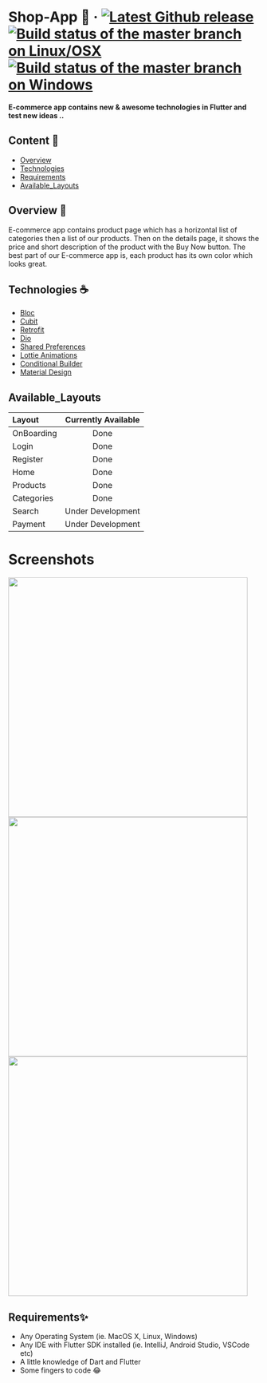 Shop-App 🛒
&middot;
[![Latest Github release](https://img.shields.io/badge/release-v1-green)](https://github.com/MohanedZekry/shop_app)
[![Build status of the master branch on Linux/OSX](https://img.shields.io/badge/iOS%2FAndroid-available-brightgreen)](https://github.com/MohanedZekry/shop_app)
[![Build status of the master branch on Windows](https://img.shields.io/badge/version-1-blue)](https://github.com/MohanedZekry/shop_app)
====

<b>E-commerce app contains new & awesome technologies in Flutter and test new ideas ..</b>

## Content 📝
- [Overview](#Overview)
- [Technologies](#Technologies)
- [Requirements](#Requirements)
- [Available_Layouts](#Available_Layouts)


## Overview 📙
E-commerce app contains product page which has a horizontal list of categories then a list of our products. Then on the details page, it shows the price and short description of the product with the Buy Now button. The best part of our E-commerce app is, each product has its own color which looks great.

## Technologies ☕️
- <a href="https://pub.dev/packages/bloc">Bloc</a>
- <a href="https://pub.dev/packages/flutter_bloc">Cubit</a>
- <a href="https://pub.dev/packages/retrofit">Retrofit</a>
- <a href="https://pub.dev/packages/dio">Dio</a>
- <a href="https://pub.dev/packages/shared_preferences">Shared Preferences</a>
- <a href="https://pub.dev/packages/lottie">Lottie Animations</a>
- <a href="https://pub.dev/packages/conditional_builder_rec">Conditional Builder</a>
- <a href="https://pub.dev/packages/material">Material Design</a>

## Available_Layouts

| Layout             |               Currently Available                |
| :----------------- | :----------------------------------------------: |
| OnBoarding         |                      Done                        |
| Login              |                      Done                        |
| Register           |                      Done                        |
| Home               |                      Done                        |
| Products           |                      Done                        |
| Categories         |                      Done                        |
| Search             |                Under Development                 |
| Payment            |                Under Development                 |

# Screenshots

<img height="480px" src="https://github.com/MohanedZekry/shop_app/blob/flutter_branch/screenshots/Screenshot_1650968096.png"><img height="480px" src="https://github.com/MohanedZekry/shop_app/blob/flutter_branch/screenshots/Screenshot_1650968538.png"><img height="480px" src="https://github.com/MohanedZekry/shop_app/blob/flutter_branch/screenshots/Screenshot_1650968542.png">



## Requirements✨
- Any Operating System (ie. MacOS X, Linux, Windows)
- Any IDE with Flutter SDK installed (ie. IntelliJ, Android Studio, VSCode etc)
- A little knowledge of Dart and Flutter
- Some fingers to code 😂
